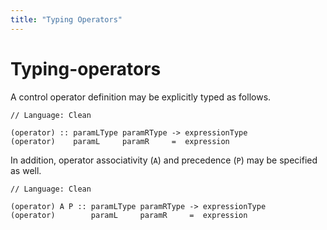 ```yaml
---
title: "Typing Operators"
---
```

# Typing-operators

A control operator definition may be explicitly typed as follows.

```
// Language: Clean

(operator) :: paramLType paramRType -> expressionType
(operator)    paramL     paramR     =  expression
```

In addition, operator associativity (`A`) and precedence (`P`) may be specified as well.

```
// Language: Clean

(operator) A P :: paramLType paramRType -> expressionType
(operator)        paramL     paramR     =  expression
```